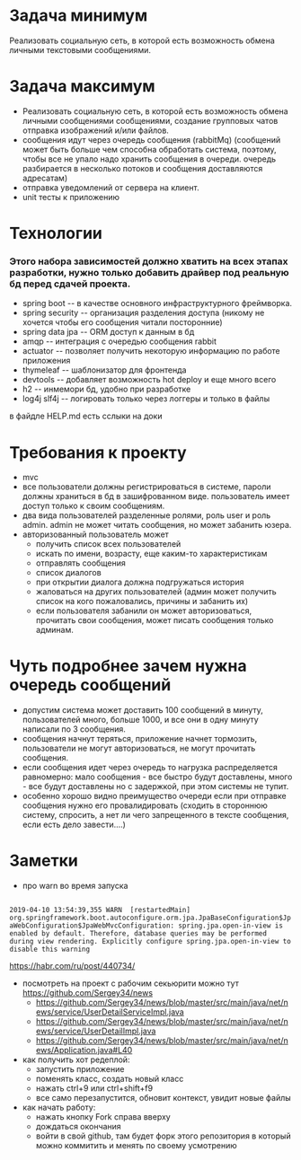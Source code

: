 # Задача минимум
Реализовать социальную сеть, в которой есть возможность обмена личными текстовыми сообщениями.

# Задача максимум
- Реализовать социальную сеть, в которой есть возможность обмена личными сообщениями сообщениями, создание групповых чатов отправка изображений и/или файлов.
- сообщения идут через очередь сообщения (rabbitMq) (сообщений может быть больше чем способна обработать система, поэтому, чтобы все не упало надо хранить сообщения в очереди. очередь разбирается в несколько потоков и сообщения доставляются адресатам)
- отправка уведомлений от сервера на клиент.
- unit тесты к приложению

# Технологии
### Этого набора зависимостей должно хватить на всех этапах разработки, нужно только добавить драйвер под реальную бд перед сдачей проекта.
* spring boot -- в качестве основного инфраструктурного фреймворка.
* spring security -- организация разделения доступа (никому не хочется чтобы его сообщения читали посторонние)
* spring data jpa -- ORM доступ к данным в бд
* amqp -- интеграция с очередью сообщения rabbit
* actuator -- позволяет получить некоторую информацию по работе приложения
* thymeleaf -- шаблонизатор для фронтенда
* devtools -- добавляет возможность hot deploy и еще много всего
* h2 -- инмемори бд, удобно при разработке
* log4j slf4j -- логировать только через логгеры и только в файлы

в файдле HELP.md есть сслыки на доки

# Требования к проекту
- mvc
- все пользователи должны регистрироваться в системе, пароли должны храниться в бд в зашифрованном виде. пользователь имеет доступ только к своим сообщениям.
- два вида пользователей разделенные ролями, роль user и роль admin. admin не может читать сообщения, но может забанить юзера.
- авторизованный пользователь может
  - получить список всех пользователей
  - искать по имени, возрасту, еще каким-то характеристикам
  - отправлять сообщения
  - список диалогов
  - при открытии диалога должна подгружаться история
  - жаловаться на других пользователей (админ может получить список на кого пожаловались, причины и забанить их)
  - если пользователя забанили он может авторизоваться, прочитать свои сообщения, может писать сообщения только админам.

# Чуть подробнее зачем нужна очередь сообщений
- допустим система может доставить 100 сообщений в минуту, пользователей много, больше 1000, и все они в одну минуту написали по 3 сообщения.
- сообщения начнут теряться, приложение начнет тормозить, пользователи не могут авторизоваться, не могут прочитать сообщения.
- если сообщения идет через очередь то нагрузка распределяется равномерно: мало сообщения - все быстро будут доставлены, много - все будут доставлены но с задержкой, при этом системы не тупит.
- особенно хорошо видно преимущество очереди если при отправке сообщения нужно его провалидировать (сходить в стороннюю систему, спросить, а нет ли чего запрещенного в тексте сообщения, если есть дело завести....)


# Заметки
* про warn во время запуска 
<code>
2019-04-10 13:54:39,355 WARN  [restartedMain] org.springframework.boot.autoconfigure.orm.jpa.JpaBaseConfiguration$JpaWebConfiguration$JpaWebMvcConfiguration: spring.jpa.open-in-view is enabled by default. Therefore, database queries may be performed during view rendering. Explicitly configure spring.jpa.open-in-view to disable this warning
</code>

https://habr.com/ru/post/440734/

* посмотреть на проект с рабочим секьюрити можно тут https://github.com/Sergey34/news
  - https://github.com/Sergey34/news/blob/master/src/main/java/net/news/service/UserDetailServiceImpl.java
  - https://github.com/Sergey34/news/blob/master/src/main/java/net/news/service/UserDetailImpl.java
  - https://github.com/Sergey34/news/blob/master/src/main/java/net/news/Application.java#L40
* как получить хот редеплой:
  - запустить приложение
  - поменять класс, создать новый класс
  - нажать ctrl+9 или ctrl+shift+f9
  - все само перезапустится, обновит контекст, увидит новые файлы
* как начать работу:
  - нажать кнопку Fork справа вверху
  - дождаться окончания
  - войти в свой github, там будет форк этого репозитория в который можно коммитить и менять по своему усмотрению


